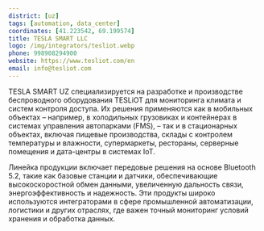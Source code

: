 ```yaml
---
district: [uz]
tags: [automation, data_center]
coordinates: [41.223542, 69.199574]
title: TESLA SMART LLC
logo: /img/integrators/tesliot.webp
phone: 998908294900
website: https://www.tesliot.com/en
email: info@tesliot.com
---
```


TESLA SMART UZ специализируется на разработке и производстве беспроводного оборудования TESLiOT для мониторинга климата и систем контроля доступа. Их решения применяются как в мобильных объектах – например, в холодильных грузовиках и контейнерах в системах управления автопарками (FMS), – так и в стационарных объектах, включая пищевые производства, склады с контролем температуры и влажности, супермаркеты, рестораны, серверные помещения и дата-центры в системах IoT.

Линейка продукции включает передовые решения на основе Bluetooth 5.2, такие как базовые станции и датчики, обеспечивающие высокоскоростной обмен данными, увеличенную дальность связи, энергоэффективность и надежность. Эти продукты широко используются интеграторами в сфере промышленной автоматизации, логистики и других отраслях, где важен точный мониторинг условий хранения и обработка данных.
